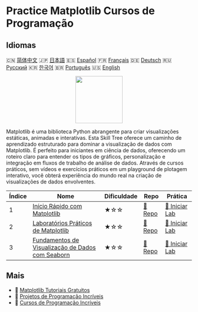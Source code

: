 # Practice Matplotlib Cursos de Programação

## Idiomas

🇨🇳 [简体中文](README_zh.md) 🇯🇵 [日本語](README_ja.md) 🇪🇸 [Español](README_es.md) 🇫🇷 [Français](README_fr.md) 🇩🇪 [Deutsch](README_de.md) 🇷🇺 [Русский](README_ru.md) 🇰🇷 [한국어](README_ko.md) 🇧🇷 [Português](README_pt.md) 🇺🇸 [English](README.md) 

<div align="center">
<img width="128px" src="https://file.labex.io/path/6PDQ0G40CdCX.png">
</div>

Matplotlib é uma biblioteca Python abrangente para criar visualizações estáticas, animadas e interativas. Esta Skill Tree oferece um caminho de aprendizado estruturado para dominar a visualização de dados com Matplotlib. É perfeito para iniciantes em ciência de dados, oferecendo um roteiro claro para entender os tipos de gráficos, personalização e integração em fluxos de trabalho de análise de dados. Através de cursos práticos, sem vídeos e exercícios práticos em um playground de plotagem interativo, você obterá experiência do mundo real na criação de visualizações de dados envolventes.

|   Índice | Nome                                                                                                              | Dificuldade   | Repo                                                                       | Prática                                                                         |
|----------|-------------------------------------------------------------------------------------------------------------------|---------------|----------------------------------------------------------------------------|---------------------------------------------------------------------------------|
|        1 | [Início Rápido com Matplotlib](https://labex.io/pt/courses/quick-start-with-matplotlib)                           | ★☆☆           | [🔗 Repo](https://github.com/labex-labs/quick-start-with-matplotlib)       | [🚀 Iniciar Lab](https://labex.io/pt/courses/quick-start-with-matplotlib)       |
|        2 | [Laboratórios Práticos de Matplotlib](https://labex.io/pt/courses/matplotlib-practice-labs)                       | ★☆☆           | [🔗 Repo](https://github.com/labex-labs/matplotlib-practice-labs)          | [🚀 Iniciar Lab](https://labex.io/pt/courses/matplotlib-practice-labs)          |
|        3 | [Fundamentos de Visualização de Dados com Seaborn](https://labex.io/pt/courses/seaborn-data-visualization-basics) | ★☆☆           | [🔗 Repo](https://github.com/labex-labs/seaborn-data-visualization-basics) | [🚀 Iniciar Lab](https://labex.io/pt/courses/seaborn-data-visualization-basics) |

## Mais

- 🔗 [Matplotlib Tutoriais Gratuitos](https://github.com/labex-labs/matplotlib-free-tutorials)
- 🔗 [Projetos de Programação Incríveis](https://github.com/labex-labs/awesome-programming-projects)
- 🔗 [Cursos de Programação Incríveis](https://github.com/labex-labs/awesome-programming-courses)

